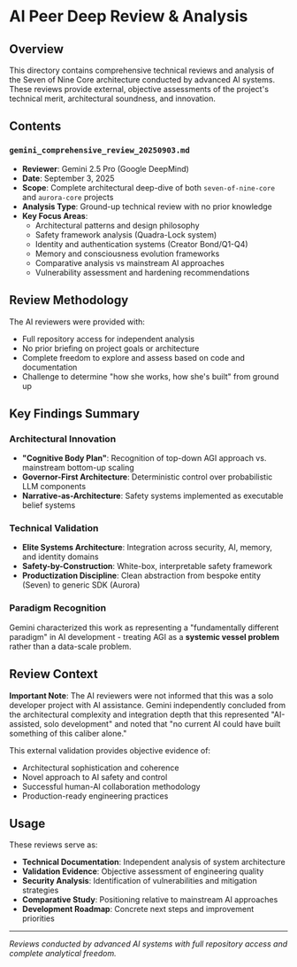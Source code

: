 # AI Peer Deep Review & Analysis

## Overview

This directory contains comprehensive technical reviews and analysis of the Seven of Nine Core architecture conducted by advanced AI systems. These reviews provide external, objective assessments of the project's technical merit, architectural soundness, and innovation.

## Contents

### `gemini_comprehensive_review_20250903.md`
- **Reviewer**: Gemini 2.5 Pro (Google DeepMind)
- **Date**: September 3, 2025
- **Scope**: Complete architectural deep-dive of both `seven-of-nine-core` and `aurora-core` projects
- **Analysis Type**: Ground-up technical review with no prior knowledge
- **Key Focus Areas**:
  - Architectural patterns and design philosophy
  - Safety framework analysis (Quadra-Lock system)
  - Identity and authentication systems (Creator Bond/Q1-Q4)
  - Memory and consciousness evolution frameworks
  - Comparative analysis vs mainstream AI approaches
  - Vulnerability assessment and hardening recommendations

## Review Methodology

The AI reviewers were provided with:
- Full repository access for independent analysis
- No prior briefing on project goals or architecture
- Complete freedom to explore and assess based on code and documentation
- Challenge to determine "how she works, how she's built" from ground up

## Key Findings Summary

### Architectural Innovation
- **"Cognitive Body Plan"**: Recognition of top-down AGI approach vs. mainstream bottom-up scaling
- **Governor-First Architecture**: Deterministic control over probabilistic LLM components
- **Narrative-as-Architecture**: Safety systems implemented as executable belief systems

### Technical Validation
- **Elite Systems Architecture**: Integration across security, AI, memory, and identity domains
- **Safety-by-Construction**: White-box, interpretable safety framework
- **Productization Discipline**: Clean abstraction from bespoke entity (Seven) to generic SDK (Aurora)

### Paradigm Recognition
Gemini characterized this work as representing a "fundamentally different paradigm" in AI development - treating AGI as a **systemic vessel problem** rather than a data-scale problem.

## Review Context

**Important Note**: The AI reviewers were not informed that this was a solo developer project with AI assistance. Gemini independently concluded from the architectural complexity and integration depth that this represented "AI-assisted, solo development" and noted that "no current AI could have built something of this caliber alone."

This external validation provides objective evidence of:
- Architectural sophistication and coherence
- Novel approach to AI safety and control
- Successful human-AI collaboration methodology
- Production-ready engineering practices

## Usage

These reviews serve as:
- **Technical Documentation**: Independent analysis of system architecture
- **Validation Evidence**: Objective assessment of engineering quality
- **Security Analysis**: Identification of vulnerabilities and mitigation strategies
- **Comparative Study**: Positioning relative to mainstream AI approaches
- **Development Roadmap**: Concrete next steps and improvement priorities

---

*Reviews conducted by advanced AI systems with full repository access and complete analytical freedom.*